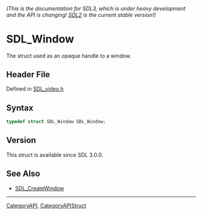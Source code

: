 ###### (This is the documentation for SDL3, which is under heavy development and the API is changing! [SDL2](https://wiki.libsdl.org/SDL2/) is the current stable version!)
# SDL_Window

The struct used as an opaque handle to a window.

## Header File

Defined in [SDL_video.h](https://github.com/libsdl-org/SDL/blob/main/include/SDL3/SDL_video.h)

## Syntax

```c
typedef struct SDL_Window SDL_Window;
```

## Version

This struct is available since SDL 3.0.0.

## See Also

* [SDL_CreateWindow](SDL_CreateWindow)

----
[CategoryAPI](CategoryAPI), [CategoryAPIStruct](CategoryAPIStruct)

